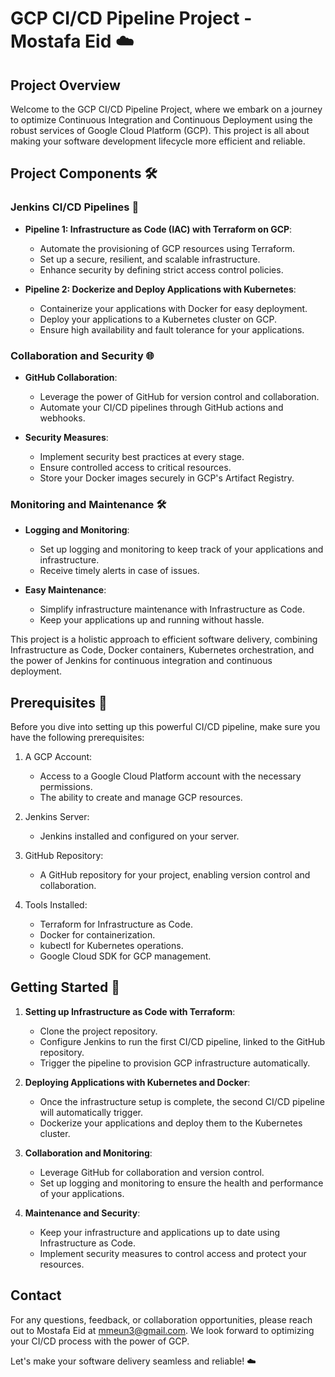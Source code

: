 # GCP CI/CD Pipeline Project - Mostafa Eid ☁️


## Project Overview

Welcome to the GCP CI/CD Pipeline Project, where we embark on a journey to optimize Continuous Integration and Continuous Deployment using the robust services of Google Cloud Platform (GCP). This project is all about making your software development lifecycle more efficient and reliable.

## Project Components 🛠️

### Jenkins CI/CD Pipelines 🚀
- **Pipeline 1: Infrastructure as Code (IAC) with Terraform on GCP**:
  - Automate the provisioning of GCP resources using Terraform.
  - Set up a secure, resilient, and scalable infrastructure.
  - Enhance security by defining strict access control policies.
  
- **Pipeline 2: Dockerize and Deploy Applications with Kubernetes**:
  - Containerize your applications with Docker for easy deployment.
  - Deploy your applications to a Kubernetes cluster on GCP.
  - Ensure high availability and fault tolerance for your applications.

### Collaboration and Security 🌐
- **GitHub Collaboration**:
  - Leverage the power of GitHub for version control and collaboration.
  - Automate your CI/CD pipelines through GitHub actions and webhooks.
  
- **Security Measures**:
  - Implement security best practices at every stage.
  - Ensure controlled access to critical resources.
  - Store your Docker images securely in GCP's Artifact Registry.

### Monitoring and Maintenance 🛠️
- **Logging and Monitoring**:
  - Set up logging and monitoring to keep track of your applications and infrastructure.
  - Receive timely alerts in case of issues.

- **Easy Maintenance**:
  - Simplify infrastructure maintenance with Infrastructure as Code.
  - Keep your applications up and running without hassle.

This project is a holistic approach to efficient software delivery, combining Infrastructure as Code, Docker containers, Kubernetes orchestration, and the power of Jenkins for continuous integration and continuous deployment.

## Prerequisites 🚀

Before you dive into setting up this powerful CI/CD pipeline, make sure you have the following prerequisites:

1. A GCP Account:
   - Access to a Google Cloud Platform account with the necessary permissions.
   - The ability to create and manage GCP resources.

2. Jenkins Server:
   - Jenkins installed and configured on your server.

3. GitHub Repository:
   - A GitHub repository for your project, enabling version control and collaboration.

4. Tools Installed:
   - Terraform for Infrastructure as Code.
   - Docker for containerization.
   - kubectl for Kubernetes operations.
   - Google Cloud SDK for GCP management.

## Getting Started 🚀

1. **Setting up Infrastructure as Code with Terraform**:

   - Clone the project repository.
   - Configure Jenkins to run the first CI/CD pipeline, linked to the GitHub repository.
   - Trigger the pipeline to provision GCP infrastructure automatically.

2. **Deploying Applications with Kubernetes and Docker**:

   - Once the infrastructure setup is complete, the second CI/CD pipeline will automatically trigger.
   - Dockerize your applications and deploy them to the Kubernetes cluster.

3. **Collaboration and Monitoring**:

   - Leverage GitHub for collaboration and version control.
   - Set up logging and monitoring to ensure the health and performance of your applications.

4. **Maintenance and Security**:

   - Keep your infrastructure and applications up to date using Infrastructure as Code.
   - Implement security measures to control access and protect your resources.

## Contact

For any questions, feedback, or collaboration opportunities, please reach out to Mostafa Eid at mmeun3@gmail.com. We look forward to optimizing your CI/CD process with the power of GCP.

Let's make your software delivery seamless and reliable! ☁️


